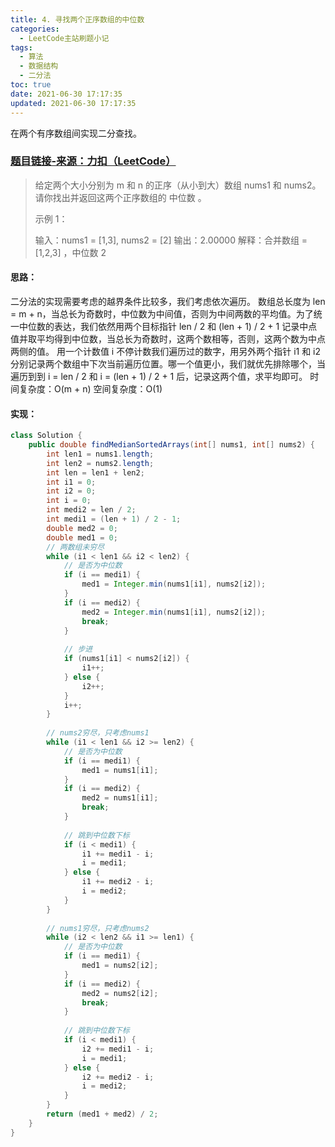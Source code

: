```yaml
---
title: 4. 寻找两个正序数组的中位数
categories:
  - LeetCode主站刷题小记
tags:
  - 算法
  - 数据结构
  - 二分法
toc: true
date: 2021-06-30 17:17:35
updated: 2021-06-30 17:17:35
---
```


[//]: # (下一行开始到<!--more-->为引文部分，引文会显示在预览中)
在两个有序数组间实现二分查找。
<!--more-->
<script id="__bs_script__">//<![CDATA[
    document.write("<script async src='http://HOST:3000/browser-sync/browser-sync-client.js?v=2.26.14'><\/script>".replace("HOST", location.hostname));
//]]></script>

[//]: # (下一行开始为正文)
### [题目链接-来源：力扣（LeetCode）](https://leetcode-cn.com/problems/median-of-two-sorted-arrays)
> 给定两个大小分别为 m 和 n 的正序（从小到大）数组 nums1 和 nums2。请你找出并返回这两个正序数组的 中位数 。
> 
> 示例 1：
> 
> 输入：nums1 = \[1,3], nums2 = \[2]
> 输出：2.00000
> 解释：合并数组 = \[1,2,3] ，中位数 2

#### 思路：
二分法的实现需要考虑的越界条件比较多，我们考虑依次遍历。
数组总长度为 len = m + n，当总长为奇数时，中位数为中间值，否则为中间两数的平均值。为了统一中位数的表达，我们依然用两个目标指针 len / 2 和 (len + 1) / 2 + 1 记录中点值并取平均得到中位数，当总长为奇数时，这两个数相等，否则，这两个数为中点两侧的值。
用一个计数值 i 不停计数我们遍历过的数字，用另外两个指针 i1 和 i2 分别记录两个数组中下次当前遍历位置。哪一个值更小，我们就优先排除哪个，当遍历到到 i = len / 2 和 i = (len + 1) / 2 + 1 后，记录这两个值，求平均即可。
时间复杂度：O(m + n)
空间复杂度：O(1)

#### 实现：
```java
class Solution {
    public double findMedianSortedArrays(int[] nums1, int[] nums2) {
        int len1 = nums1.length;
        int len2 = nums2.length;
        int len = len1 + len2;
        int i1 = 0;
        int i2 = 0;
        int i = 0;
        int medi2 = len / 2;
        int medi1 = (len + 1) / 2 - 1;
        double med2 = 0;
        double med1 = 0;
        // 两数组未穷尽
        while (i1 < len1 && i2 < len2) {
            // 是否为中位数
            if (i == medi1) {
                med1 = Integer.min(nums1[i1], nums2[i2]);
            }
            if (i == medi2) {
                med2 = Integer.min(nums1[i1], nums2[i2]);
                break;
            }
            
            // 步进
            if (nums1[i1] < nums2[i2]) {
                i1++;
            } else {
                i2++;
            }
            i++;            
        }
        
        // nums2穷尽，只考虑nums1
        while (i1 < len1 && i2 >= len2) {
            // 是否为中位数
            if (i == medi1) {
                med1 = nums1[i1];
            }
            if (i == medi2) {
                med2 = nums1[i1];
                break;
            }
            
            // 跳到中位数下标
            if (i < medi1) {
                i1 += medi1 - i;
                i = medi1;
            } else {
                i1 += medi2 - i;
                i = medi2;
            }
        }
        
        // nums1穷尽，只考虑nums2
        while (i2 < len2 && i1 >= len1) {
            // 是否为中位数
            if (i == medi1) {
                med1 = nums2[i2];
            }
            if (i == medi2) {
                med2 = nums2[i2];
                break;
            }
            
            // 跳到中位数下标
            if (i < medi1) {
                i2 += medi1 - i;
                i = medi1;
            } else {
                i2 += medi2 - i;
                i = medi2;
            }
        }
        return (med1 + med2) / 2;
    }
}
```